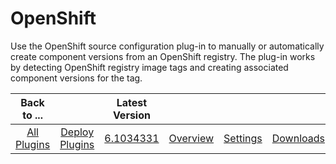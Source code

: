 
OpenShift
=========


Use the OpenShift source configuration plug-in to manually or automatically create component versions from an OpenShift 
registry. The plug-in works by detecting OpenShift registry image tags and creating associated component versions for 
the tag.




|Back to ...||Latest Version||||
| :---: | :---: | :---: | :---: | :---: | :---: |
|[All Plugins](../../index.md)|[Deploy Plugins](../README.md)|[6.1034331](https://raw.githubusercontent.com/UrbanCode/IBM-UCD-PLUGINS/main/files/OpenShiftSourceConfig/OpenShiftSourceConfig-6.1034331.zip)|[Overview](overview.md)|[Settings](settings.md)|[Downloads](downloads.md)|
